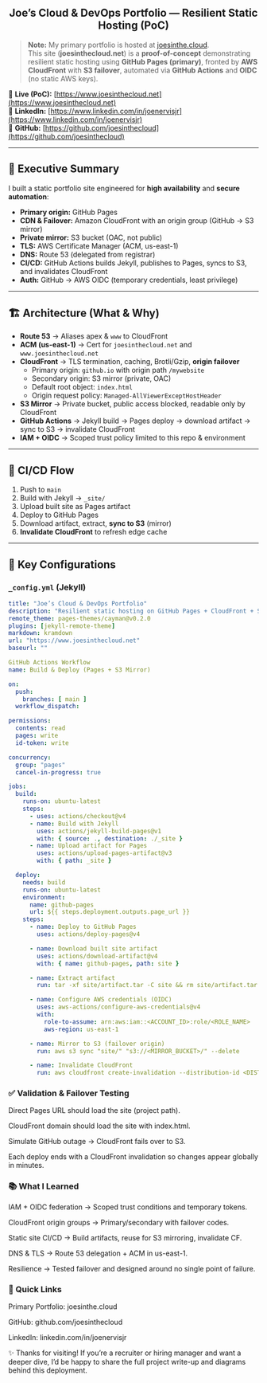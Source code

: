 <h2 align="center">Joe’s Cloud & DevOps Portfolio — Resilient Static Hosting (PoC)</h2>

> **Note:** My primary portfolio is hosted at [joesinthe.cloud](https://www.joesinthe.cloud).  
> This site (**joesinthecloud.net**) is a **proof-of-concept** demonstrating resilient static hosting using **GitHub Pages (primary)**, fronted by **AWS CloudFront** with **S3 failover**, automated via **GitHub Actions** and **OIDC** (no static AWS keys).

🔗 **Live (PoC):** [https://www.joesinthecloud.net](https://www.joesinthecloud.net)  
🔗 **LinkedIn:** [https://www.linkedin.com/in/joenervisjr](https://www.linkedin.com/in/joenervisjr)  
🔗 **GitHub:** [https://github.com/joesinthecloud](https://github.com/joesinthecloud)

---

## 🚀 Executive Summary
I built a static portfolio site engineered for **high availability** and **secure automation**:

- **Primary origin:** GitHub Pages  
- **CDN & Failover:** Amazon CloudFront with an origin group (GitHub → S3 mirror)  
- **Private mirror:** S3 bucket (OAC, not public)  
- **TLS:** AWS Certificate Manager (ACM, us-east-1)  
- **DNS:** Route 53 (delegated from registrar)  
- **CI/CD:** GitHub Actions builds Jekyll, publishes to Pages, syncs to S3, and invalidates CloudFront  
- **Auth:** GitHub → AWS OIDC (temporary credentials, least privilege)

---

## 🏗️ Architecture (What & Why)

- **Route 53** → Aliases apex & `www` to CloudFront  
- **ACM (us-east-1)** → Cert for `joesinthecloud.net` and `www.joesinthecloud.net`  
- **CloudFront** → TLS termination, caching, Brotli/Gzip, **origin failover**  
  - Primary origin: `github.io` with origin path `/mywebsite`  
  - Secondary origin: S3 mirror (private, OAC)  
  - Default root object: `index.html`  
  - Origin request policy: `Managed-AllViewerExceptHostHeader`  
- **S3 Mirror** → Private bucket, public access blocked, readable only by CloudFront  
- **GitHub Actions** → Jekyll build → Pages deploy → download artifact → sync to S3 → invalidate CloudFront  
- **IAM + OIDC** → Scoped trust policy limited to this repo & environment

---

## 🔁 CI/CD Flow

1. Push to `main`  
2. Build with Jekyll → `_site/`  
3. Upload built site as Pages artifact  
4. Deploy to GitHub Pages  
5. Download artifact, extract, **sync to S3** (mirror)  
6. **Invalidate CloudFront** to refresh edge cache

---

## 🧩 Key Configurations

### `_config.yml` (Jekyll)

```yaml
title: "Joe’s Cloud & DevOps Portfolio"
description: "Resilient static hosting on GitHub Pages + CloudFront + S3 failover"
remote_theme: pages-themes/cayman@v0.2.0
plugins: [jekyll-remote-theme]
markdown: kramdown
url: "https://www.joesinthecloud.net"
baseurl: ""

GitHub Actions Workflow
name: Build & Deploy (Pages + S3 Mirror)

on:
  push:
    branches: [ main ]
  workflow_dispatch:

permissions:
  contents: read
  pages: write
  id-token: write

concurrency:
  group: "pages"
  cancel-in-progress: true

jobs:
  build:
    runs-on: ubuntu-latest
    steps:
      - uses: actions/checkout@v4
      - name: Build with Jekyll
        uses: actions/jekyll-build-pages@v1
        with: { source: ., destination: ./_site }
      - name: Upload artifact for Pages
        uses: actions/upload-pages-artifact@v3
        with: { path: _site }

  deploy:
    needs: build
    runs-on: ubuntu-latest
    environment:
      name: github-pages
      url: ${{ steps.deployment.outputs.page_url }}
    steps:
      - name: Deploy to GitHub Pages
        uses: actions/deploy-pages@v4

      - name: Download built site artifact
        uses: actions/download-artifact@v4
        with: { name: github-pages, path: site }

      - name: Extract artifact
        run: tar -xf site/artifact.tar -C site && rm site/artifact.tar

      - name: Configure AWS credentials (OIDC)
        uses: aws-actions/configure-aws-credentials@v4
        with:
          role-to-assume: arn:aws:iam::<ACCOUNT_ID>:role/<ROLE_NAME>
          aws-region: us-east-1

      - name: Mirror to S3 (failover origin)
        run: aws s3 sync "site/" "s3://<MIRROR_BUCKET>/" --delete

      - name: Invalidate CloudFront
        run: aws cloudfront create-invalidation --distribution-id <DIST_ID> --paths "/*"
```

### ✅ Validation & Failover Testing
Direct Pages URL should load the site (project path).

CloudFront domain should load the site with index.html.

Simulate GitHub outage → CloudFront fails over to S3.

Each deploy ends with a CloudFront invalidation so changes appear globally in minutes.

### 📚 What I Learned
IAM + OIDC federation → Scoped trust conditions and temporary tokens.

CloudFront origin groups → Primary/secondary with failover codes.

Static site CI/CD → Build artifacts, reuse for S3 mirroring, invalidate CF.

DNS & TLS → Route 53 delegation + ACM in us-east-1.

Resilience → Tested failover and designed around no single point of failure.

### 🔗 Quick Links
Primary Portfolio: joesinthe.cloud

GitHub: github.com/joesinthecloud

LinkedIn: linkedin.com/in/joenervisjr

✨ Thanks for visiting! If you’re a recruiter or hiring manager and want a deeper dive, I’d be happy to share the full project write-up and diagrams behind this deployment.
